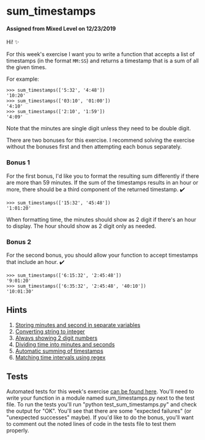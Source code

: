 # sum_timestamps
#### Assigned from Mixed Level on 12/23/2019

Hi! ✨

For this week's exercise I want you to write a function that accepts a list of timestamps (in the format `MM:SS`) and returns a timestamp that is a sum of all the given times.

For example:
```
>>> sum_timestamps(['5:32', '4:48'])
'10:20'
>>> sum_timestamps(['03:10', '01:00'])
'4:10'
>>> sum_timestamps(['2:10', '1:59'])
'4:09'
```
Note that the minutes are single digit unless they need to be double digit.

There are two bonuses for this exercise. I recommend solving the exercise without the bonuses first and then attempting each bonus separately.

### Bonus 1

For the first bonus, I'd like you to format the resulting sum differently if there are more than 59 minutes. If the sum of the timestamps results in an hour or more, there should be a third component of the returned timestamp. ✔️
```
>>> sum_timestamps(['15:32', '45:48'])
'1:01:20'
```
When formatting time, the minutes should show as 2 digit if there's an hour to display. The hour should show as 2 digit only as needed.

### Bonus 2

For the second bonus, you should allow your function to accept timestamps that include an hour. ✔️
```
>>> sum_timestamps(['6:15:32', '2:45:48'])
'9:01:20'
>>> sum_timestamps(['6:35:32', '2:45:48', '40:10'])
'10:01:30'
```
## Hints

1. [Storing minutes and second in separate variables](https://www.hacksparrow.com/python/split-string-method-and-examples.html)
2. [Converting string to integer](https://treyhunner.com/2019/05/python-builtins-worth-learning/#int)
3. [Always showing 2 digit numbers](https://stackoverflow.com/questions/134934/display-number-with-leading-zeros)
4. [Dividing time into minutes and seconds](https://stackoverflow.com/a/27751293/2633215)
5. [Automatic summing of timestamps](https://treyhunner.com/2019/05/python-builtins-worth-learning/#sum)
6. [Matching time intervals using regex](https://stackoverflow.com/a/24347898/2633215)

## Tests

Automated tests for this week's exercise [can be found here](https://www.pythonmorsels.com/exercises/c761e15e7ba84d63a18c79929e2dfccf/tests/). You'll need to write your function in a module named sum_timestamps.py next to the test file. To run the tests you'll run "python test_sum_timestamps.py" and check the output for "OK". You'll see that there are some "expected failures" (or "unexpected successes" maybe). If you'd like to do the bonus, you'll want to comment out the noted lines of code in the tests file to test them properly.
